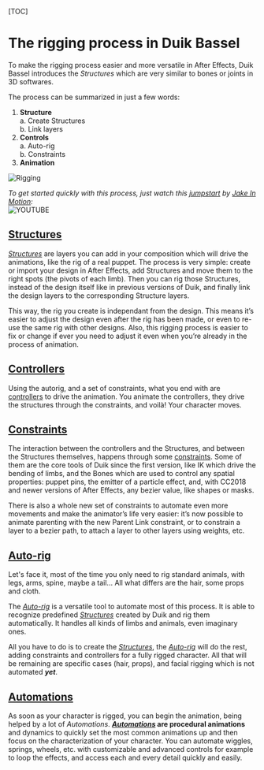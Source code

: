 [TOC]

# The rigging process in Duik Bassel

To make the rigging process easier and more versatile in After Effects, Duik Bassel introduces the *Structures* which are very similar to bones or joints in 3D softwares.

The process can be summarized in just a few words:

1. **Structure**  
    a. Create Structures  
    b. Link layers
2. **Controls**  
    a. Auto-rig  
    b. Constraints
3. **Animation**

![Rigging](https://rainboxprod.coop/rainbox/wp-content/uploads/smart-ux-2.gif)

*To get started quickly with this process, just watch this [jumpstart](https://www.youtube.com/watch?v=i63vPXJ00r0) by [Jake In Motion](https://www.jakeinmotion.com/):*  
![YOUTUBE](i63vPXJ00r0)

## [Structures](structures.md)

[_Structures_](structures.md) are layers you can add in your composition which will drive the animations, like the rig of a real puppet. The process is very simple: create or import your design in After Effects, add Structures and move them to the right spots (the pivots of each limb). Then you can rig those Structures, instead of the design itself like in previous versions of Duik, and finally link the design layers to the corresponding Structure layers.

This way, the rig you create is independant from the design. This means it’s easier to adjust the design even after the rig has been made, or even to re-use the same rig with other designs. Also, this rigging process is easier to fix or change if ever you need to adjust it even when you’re already in the process of animation.

## [Controllers](controllers.md)

Using the autorig, and a set of constraints, what you end with are [controllers](controllers.md) to drive the animation. You animate the controllers, they drive the structures through the constraints, and voilà! Your character moves.

## [Constraints](constraints.md)

The interaction between the controllers and the Structures, and between the Structures themselves, happens through some [constraints](constraints.md). Some of them are the core tools of Duik since the first version, like IK which drive the bending of limbs, and the Bones which are used to control any spatial properties: puppet pins, the emitter of a particle effect, and, with CC2018 and newer versions of After Effects, any bezier value, like shapes or masks.

There is also a whole new set of constraints to automate even more movements and make the animator’s life very easier: it’s now possible to animate parenting with the new Parent Link constraint, or to constrain a layer to a bezier path, to attach a layer to other layers using weights, etc.

## [Auto-rig](autorig.md)

Let's face it, most of the time you only need to rig standard animals, with legs, arms, spine, maybe a tail... All what differs are the hair, some props and cloth.

The [_Auto-rig_](autorig.md) is a versatile tool to automate most of this process. It is able to recognize predefined [_Structures_](structures.md) created by Duik and rig them automatically. It handles all kinds of limbs and animals, even imaginary ones.

All you have to do is to create the [_Structures_](structures.md), the [_Auto-rig_](autorig.md) will do the rest, adding constraints and controllers for a fully rigged character. All that will be remaining are specific cases (hair, props), and facial rigging which is not automated ***yet***.

## [Automations](automations.md)

As soon as your character is rigged, you can begin the animation, being helped by a lot of *Automations*. **[*Automations*](automations.md) are procedural animations** and dynamics to quickly set the most common animations up and then focus on the characterization of your character. You can automate wiggles, springs, wheels, etc. with customizable and advanced controls for example to loop the effects, and access each and every detail quickly and easily.
